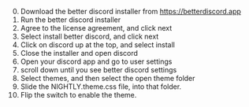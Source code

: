 0. Download the better discord installer from https://betterdiscord.app
1. Run the better discord installer
2. Agree to the license agreement, and click next
3. Select install better discord, and click next
4. Click on discord up at the top, and select install
5. Close the installer and open discord
6. Open your discord app and go to user settings
7. scroll down until you see better discord settings
8. Select themes, and then select the open theme folder
9. Slide the NIGHTLY.theme.css file, into that folder.
10. Flip the switch to enable the theme.
